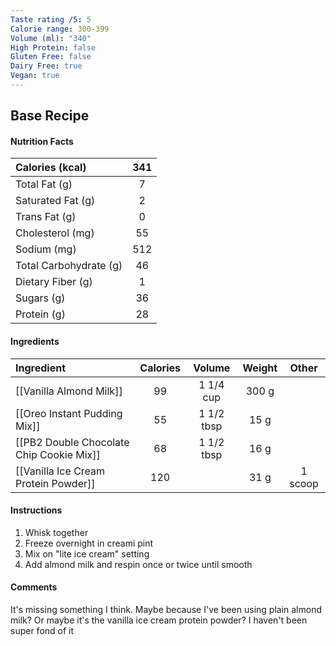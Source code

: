 ```yaml
---
Taste rating /5: 5
Calorie range: 300-399
Volume (ml): "340"
High Protein: false
Gluten Free: false
Dairy Free: true
Vegan: true
---
```

## Base Recipe
#### Nutrition Facts
| Calories (kcal) | 341 |
| :-- | :--: |
| Total Fat (g) | 7 |
| Saturated Fat (g) | 2 |
| Trans Fat (g) | 0 |
| Cholesterol (mg) | 55 |
| Sodium (mg) | 512 |
| Total Carbohydrate (g) | 46 |
| Dietary Fiber (g) | 1 |
| Sugars (g) | 36 |
| Protein (g) | 28 |
#### Ingredients
| Ingredient | Calories | Volume | Weight | Other |
| :-- | :--: | :--: | :--: | :--: |
| [[Vanilla Almond Milk]] | 99 | 1 1/4 cup | 300 g | |
| [[Oreo Instant Pudding Mix]] | 55 | 1 1/2 tbsp | 15 g |  |
| [[PB2 Double Chocolate Chip Cookie Mix]] | 68 | 1 1/2 tbsp | 16 g | |
| [[Vanilla Ice Cream Protein Powder]] | 120 | | 31 g | 1 scoop |
#### Instructions

1. Whisk together
2. Freeze overnight in creami pint
3. Mix on "lite ice cream" setting
4. Add almond milk and respin once or twice until smooth

#### Comments

It's missing something I think. Maybe because I've been using plain almond milk? Or maybe it's the vanilla ice cream protein powder? I haven't been super fond of it